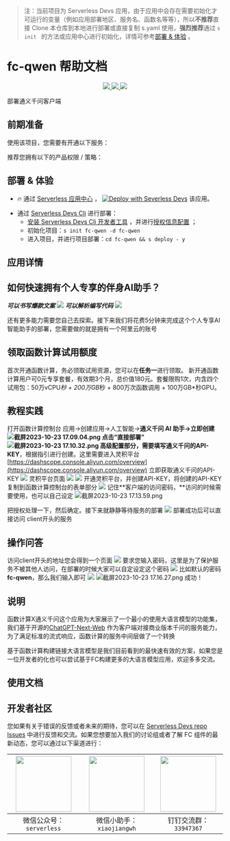 
> 注：当前项目为 Serverless Devs 应用，由于应用中会存在需要初始化才可运行的变量（例如应用部署地区、服务名、函数名等等），所以**不推荐**直接 Clone 本仓库到本地进行部署或直接复制 s.yaml 使用，**强烈推荐**通过 `s init ` 的方法或应用中心进行初始化，详情可参考[部署 & 体验](#部署--体验) 。

# fc-qwen 帮助文档
<p align="center" class="flex justify-center">
    <a href="https://www.serverless-devs.com" class="ml-1">
    <img src="http://editor.devsapp.cn/icon?package=fc-qwen&type=packageType">
  </a>
  <a href="http://www.devsapp.cn/details.html?name=fc-qwen" class="ml-1">
    <img src="http://editor.devsapp.cn/icon?package=fc-qwen&type=packageVersion">
  </a>
  <a href="http://www.devsapp.cn/details.html?name=fc-qwen" class="ml-1">
    <img src="http://editor.devsapp.cn/icon?package=fc-qwen&type=packageDownload">
  </a>
</p>

<description>

部署通义千问客户端

</description>

<codeUrl>



</codeUrl>
<preview>



</preview>


## 前期准备

使用该项目，您需要有开通以下服务：

<service>
</service>

推荐您拥有以下的产品权限 / 策略：
<auth>
</auth>

<remark>



</remark>

<disclaimers>



</disclaimers>

## 部署 & 体验

<appcenter>
   
- :fire: 通过 [Serverless 应用中心](https://fcnext.console.aliyun.com/applications/create?template=fc-qwen) ，
  [![Deploy with Severless Devs](https://img.alicdn.com/imgextra/i1/O1CN01w5RFbX1v45s8TIXPz_!!6000000006118-55-tps-95-28.svg)](https://fcnext.console.aliyun.com/applications/create?template=fc-qwen) 该应用。
   
</appcenter>
<deploy>
    
- 通过 [Serverless Devs Cli](https://www.serverless-devs.com/serverless-devs/install) 进行部署：
  - [安装 Serverless Devs Cli 开发者工具](https://www.serverless-devs.com/serverless-devs/install) ，并进行[授权信息配置](https://docs.serverless-devs.com/fc/config) ；
  - 初始化项目：`s init fc-qwen -d fc-qwen `
  - 进入项目，并进行项目部署：`cd fc-qwen && s deploy - y`
   
</deploy>

## 应用详情

<appdetail id="flushContent">

## **如何快速拥有个人专享的伴身AI助手？**
**_可以书写爆款文案_**
![](https://intranetproxy.alipay.com/skylark/lark/0/2023/png/168324/1698051808799-b46f9c57-920c-4319-8bc9-a762f6e398e4.png#clientId=u6aa5c3c6-503d-4&from=paste&id=u45f53254&originHeight=1758&originWidth=3814&originalType=url&ratio=2&rotation=0&showTitle=false&status=done&style=none&taskId=u04a368f0-b643-4530-b94c-28e95a115c7&title=)
**_可以解析编写代码_**
![](https://intranetproxy.alipay.com/skylark/lark/0/2023/png/168324/1698051809120-b2b12da8-5734-4656-839c-c1371d6c3c33.png#clientId=u6aa5c3c6-503d-4&from=paste&id=ufb365435&originHeight=1766&originWidth=3824&originalType=url&ratio=2&rotation=0&showTitle=false&status=done&style=none&taskId=uf60a2fc4-167b-4cc9-83db-154d2a1fa50&title=)

还有更多能力需要您自己去探索。接下来我们将花费5分钟来完成这个个人专享AI智能助手的部署，您需要做的就是拥有一个阿里云的账号

## 领取函数计算试用额度
首次开通函数计算，务必领取试用资源，您可以在**任务一**进行领取。
新开通函数计算用户可0元专享套餐，有效期3个月，总价值180元。套餐限购1次，内含四个试用包：50万vCPU*秒 + 200万GB*秒 + 800万次函数调用 + 100万GB*秒GPU。
## **教程实践**
打开函数计算控制台 应用->创建应用->人工智能->**通义千问 AI 助手->**立即创建
![截屏2023-10-23 17.09.04.png](https://intranetproxy.alipay.com/skylark/lark/0/2023/png/168324/1698052177364-7fc269d4-d6e3-4e41-a56f-11a7c94e9bef.png#clientId=u6aa5c3c6-503d-4&from=ui&id=ud375628a&originHeight=489&originWidth=892&originalType=binary&ratio=2&rotation=0&showTitle=false&size=343127&status=done&style=none&taskId=ude997514-fe70-4521-983e-a38ef1911a0&title=)
点击“直接部署”
![截屏2023-10-23 17.10.32.png](https://intranetproxy.alipay.com/skylark/lark/0/2023/png/168324/1698052252713-7c705eeb-63fe-438a-b764-78cbf1132878.png#clientId=u6aa5c3c6-503d-4&from=ui&id=u3375dd2c&originHeight=384&originWidth=745&originalType=binary&ratio=2&rotation=0&showTitle=false&size=231536&status=done&style=none&taskId=ucc2cbaa9-8dd3-439e-bdac-d5b32e3d446&title=)
高级配置部分，需要填写**通义千问的API-KEY**，根据指引进行创建。这里需要进入灵积平台 [https://dashscope.console.aliyun.com/overview](https://dashscope.console.aliyun.com/overview) 立即获取通义千问的API-KEY
![](https://intranetproxy.alipay.com/skylark/lark/0/2023/png/168324/1698051814897-fdd83a0e-37e8-4c8f-946f-2f6158676851.png#clientId=u6aa5c3c6-503d-4&from=paste&id=uf49e403f&originHeight=1706&originWidth=3810&originalType=url&ratio=2&rotation=0&showTitle=false&status=done&style=none&taskId=uac78a8e9-ea01-4909-af81-1af1dd94d5e&title=)
灵积平台页面
![](https://intranetproxy.alipay.com/skylark/lark/0/2023/png/168324/1698051814916-aecd53c9-b1bc-4332-a839-663948b92671.png#clientId=u6aa5c3c6-503d-4&from=paste&id=u2b96640f&originHeight=1754&originWidth=3810&originalType=url&ratio=2&rotation=0&showTitle=false&status=done&style=none&taskId=u1381ffd0-e15f-43ac-a610-94955bbb3fc&title=)
![](https://intranetproxy.alipay.com/skylark/lark/0/2023/png/168324/1698051815357-363e0b0d-702a-4a94-accb-346496c834bb.png#clientId=u6aa5c3c6-503d-4&from=paste&id=u4e7a967c&originHeight=1666&originWidth=3824&originalType=url&ratio=2&rotation=0&showTitle=false&status=done&style=none&taskId=ua93ed45c-855b-48ed-a3dc-587cd5c88c4&title=)
开通灵积平台，并创建API-KEY，将创建的API-KEY复制到函数计算控制台的表单部分
![](https://intranetproxy.alipay.com/skylark/lark/0/2023/png/168324/1698051815354-684e2482-bc02-4493-b6af-4f824620535a.png#clientId=u6aa5c3c6-503d-4&from=paste&id=u584f4394&originHeight=1630&originWidth=3750&originalType=url&ratio=2&rotation=0&showTitle=false&status=done&style=none&taskId=uf328dd7c-ea7d-4e95-b177-c4beffe6048&title=)
记住**客户端的访问密码，**访问的时候需要使用，也可以自己设定
![截屏2023-10-23 17.13.59.png](https://intranetproxy.alipay.com/skylark/lark/0/2023/png/168324/1698052461231-b46de362-703f-4635-9330-878077f9ecbb.png#clientId=u6aa5c3c6-503d-4&from=ui&id=u5ca2b85d&originHeight=316&originWidth=665&originalType=binary&ratio=2&rotation=0&showTitle=false&size=168008&status=done&style=none&taskId=u3890f1a0-416f-4d48-b4a8-334d7b0d836&title=)

把授权处理一下，然后确定。接下来就静静等待服务的部署
![](https://intranetproxy.alipay.com/skylark/lark/0/2023/png/168324/1698051815615-931d42f8-7cb3-4026-8d25-34ef67bc3d80.png#clientId=u6aa5c3c6-503d-4&from=paste&height=1104&id=uf4da0620&originHeight=1104&originWidth=3770&originalType=url&ratio=2&rotation=0&showTitle=false&status=done&style=none&taskId=ud567c6fa-2b4a-4a18-98ac-878ecd9e49f&title=&width=3770)
部署成功后可以直接访问 client开头的服务
## **操作问答**
访问client开头的地址您会得到一个页面
![](https://intranetproxy.alipay.com/skylark/lark/0/2023/png/168324/1698051816790-91926404-5c48-4ca1-b5f7-0d6a70920f63.png#clientId=u6aa5c3c6-503d-4&from=paste&id=u01e50fdc&originHeight=1744&originWidth=3350&originalType=url&ratio=2&rotation=0&showTitle=false&status=done&style=none&taskId=u9d779054-2ad2-4ac5-9dd3-443c4a975f7&title=)
要求您输入密码，这里是为了保护服务不被其他人访问，在部署的时候大家可以自定设定这个密码
![](https://intranetproxy.alipay.com/skylark/lark/0/2023/png/168324/1698051818380-269c6ab9-564e-48da-ae1d-283f3c25601a.png#clientId=u6aa5c3c6-503d-4&from=paste&id=u49073d8d&originHeight=1612&originWidth=3804&originalType=url&ratio=2&rotation=0&showTitle=false&status=done&style=none&taskId=ue3a7f282-c66d-4166-b4e8-cb7ff1bf5da&title=)
比如默认的密码 **fc-qwen**，那么我们输入即可
![](https://intranetproxy.alipay.com/skylark/lark/0/2023/png/168324/1698051823018-e3770685-460e-4565-b6ec-f7fdc0811cf1.png#clientId=u6aa5c3c6-503d-4&from=paste&id=ub1ed867f&originHeight=1754&originWidth=2784&originalType=url&ratio=2&rotation=0&showTitle=false&status=done&style=none&taskId=u7c9c0a09-c93b-4784-a277-f1af5d8df7a&title=)
![截屏2023-10-23 17.16.27.png](https://intranetproxy.alipay.com/skylark/lark/0/2023/png/168324/1698052599071-078d00a4-4d3a-4bc4-98eb-cba7c78f4ef1.png#clientId=u6aa5c3c6-503d-4&from=ui&id=udb29e593&originHeight=922&originWidth=1225&originalType=binary&ratio=2&rotation=0&showTitle=false&size=1005451&status=done&style=none&taskId=u6b5f2821-bdcd-4be8-99d9-5994aa2c09f&title=)
成功！
## **说明**
函数计算X通义千问这个应用为大家展示了一个最小的使用大语言模型的功能集，我们基于开源的[ChatGPT-Next-Web](https://github.com/Yidadaa/ChatGPT-Next-Web) 作为客户端对接商业版本千问的服务能力，为了满足标准的流式响应，函数计算的服务中间层做了一个转换

基于函数计算构建链接大语言模型是我们目前看到的最快速有效的方案，如果您是一位开发者的化也可以尝试基于FC构建更多的大语言模型应用，欢迎多多交流。


</appdetail>

## 使用文档

<usedetail id="flushContent">
</usedetail>


<devgroup>


## 开发者社区

您如果有关于错误的反馈或者未来的期待，您可以在 [Serverless Devs repo Issues](https://github.com/serverless-devs/serverless-devs/issues) 中进行反馈和交流。如果您想要加入我们的讨论组或者了解 FC 组件的最新动态，您可以通过以下渠道进行：

<p align="center">  

| <img src="https://serverless-article-picture.oss-cn-hangzhou.aliyuncs.com/1635407298906_20211028074819117230.png" width="130px" > | <img src="https://serverless-article-picture.oss-cn-hangzhou.aliyuncs.com/1635407044136_20211028074404326599.png" width="130px" > | <img src="https://serverless-article-picture.oss-cn-hangzhou.aliyuncs.com/1635407252200_20211028074732517533.png" width="130px" > |
| --------------------------------------------------------------------------------------------------------------------------------- | --------------------------------------------------------------------------------------------------------------------------------- | --------------------------------------------------------------------------------------------------------------------------------- |
| <center>微信公众号：`serverless`</center>                                                                                         | <center>微信小助手：`xiaojiangwh`</center>                                                                                        | <center>钉钉交流群：`33947367`</center>                                                                                           |
</p>
</devgroup>
